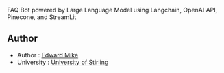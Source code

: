 FAQ Bot powered by Large Language Model using Langchain, OpenAI API, Pinecone, and StreamLit
## Author

- Author : [Edward Mike](https://www.github.com/octokatherine)
- University : [University of Stirling](https://www.stir.ac.uk/) 

